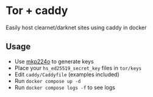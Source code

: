 # Tor + caddy
Easily host clearnet/darknet sites using caddy in docker

## Usage
- Use [mkp224o](https://github.com/cathugger/mkp224o) to generate keys
- Place your `hs_ed25519_secret_key` files in `tor/keys`
- Edit `caddy/Caddyfile` (examples included)
- Run `docker compose up -d`
- Run `docker compose logs -f` to see logs
